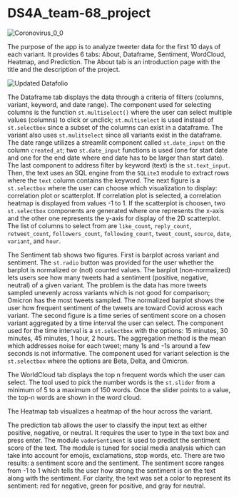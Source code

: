 # DS4A_team-68_project

![Coronovirus_0_0](https://user-images.githubusercontent.com/92189294/160304123-219c9b35-80c1-4b1f-9505-3b3f0702b5e6.png)


The purpose of the app is to analyze tweeter data for the first 10 days of each variant. It provides 6 tabs: About, Dataframe, Sentiment, WordCloud, Heatmap, and Prediction. The About tab is an introduction page with the title and the description of the project. 

![Updated Datafolio](https://user-images.githubusercontent.com/92189294/168408987-9c369b70-696d-4bfc-a29c-af11649c5eff.png)


  The Dataframe tab displays the data through a criteria of filters (columns, variant, keyword, and date range). The component used for selecting columns is the function `st.multiselect()` where the user can select multiple values (columns) to click or unclick; `st.multiselect` is used instead of `st.selectbox` since a subset of the columns can exist in a dataframe. The variant also uses `st.mulitselect` since all variants exist in the dataframe. The date range utilizes a streamlit component called `st.date_input` on the column `created_at`; two `st.date_input` functions is used (one for start date and one for the end date where end date has to be larger than start date). The last component to address filter by keyword (text) is the `st.text_input`. Then, the text uses an SQL engine from the `SQLite3` module to extract rows where the `text` column contains the keyword. The next figure is a `st.selectbox` where the user can choose which visualization to display: correlation plot or scatterplot. If correlation plot is selected, a correlation heatmap is displayed from values -1 to 1. If the scatterplot is choosen, two `st.selectbox` components are generated where one represents the x-axis and the other one represents the y-axis for display of the 2D scatterplot. The list of columns to select from are `like_count`, `reply_count`, `retweet_count`, `followers_count`, `following_count`, `tweet_count`, `source`, `date`, `variant`, and `hour`.
  
  The Sentiment tab shows two figures. First is barplot across variant and sentiment. The `st.radio` button was provided for the user whether the barplot is normalized or (not) counted values. The barplot (non-normalized) lets users see how many tweets had a sentiment (positive, negative, neutral) of a given variant. The problem is the data has more tweets sampled unevenly across variants which is not good for comparison; Omicron has the most tweets sampled. The normalized barplot shows the user how frequent sentiment of the tweets are toward Covid across each variant. The second figure is a time series of sentiment score on a chosen variant aggregated by a time interval the user can select. The component used for the time interval is a `st.selectbox` with the options: 15 minutes, 30 minutes, 45 minutes, 1 hour, 2 hours. The aggregation method is the mean which addresses noise for each tweet; many 1s and -1s around a few seconds is not informative. The component used for variant selection is the `st.selectbox` where the options are Beta, Delta, and Omicron.
  
  The WorldCloud tab displays the top n frequent words which the user can select. The tool used to pick the number words is the `st.slider` from a minimum of 5 to a maximum of 150 words. Once the slider points to a value, the top-n words are shown in the word cloud.  

  The Heatmap tab visualizes a heatmap of the hour across the variant.
  
  The prediction tab allows the user to classify the input text as either positive, negative, or neutral. It requires the user to type in the text box and press enter. The module `vaderSentiment` is used to predict the sentiment score of the text. The module is tuned for social media analysis which can take into account for emojis, exclamations, stop words, etc. There are two results: a sentiment score and the sentiment. The sentiment score ranges from -1 to 1 which tells the user how strong the sentiment is on the text along with the sentiment. For clarity, the text was set a color to represent its sentiment: red for negative, green for positive, and gray for neutral. 
